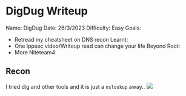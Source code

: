 # DigDug Writeup

Name: DigDug
Date: 26/3/2023 
Difficulty: Easy
Goals: 
- Retread my cheatsheet on DNS recon
Learnt:
- One Ippsec video/Writeup read  can change your life
Beyond Root:
- More Niteteam4 

## Recon

I tried dig and other tools and it is just a `nslookup` away..
![](givemeflagactually.png)
